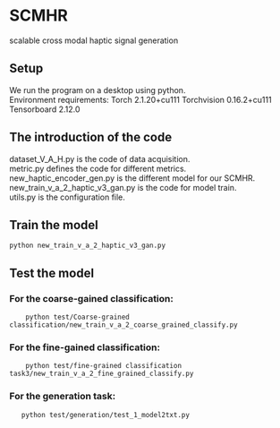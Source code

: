 # SCMHR
 scalable cross modal haptic signal generation 
 ## Setup
  We run the program on a desktop using python.  
  Environment requirements: Torch 2.1.20+cu111 Torchvision 0.16.2+cu111 Tensorboard 2.12.0

## The introduction of  the code
   dataset_V_A_H.py is the code of data acquisition.  
   metric.py defines the code for different metrics.  
   new_haptic_encoder_gen.py is the different model for our SCMHR.  
   new_train_v_a_2_haptic_v3_gan.py is the code for model train.  
   utils.py is the configuration file.  
   
  ## Train the model
```
python new_train_v_a_2_haptic_v3_gan.py
```

## Test the model
  ### For the coarse-gained classification:
```
    python test/Coarse-grained classification/new_train_v_a_2_coarse_grained_classify.py
```
 ### For the fine-gained classification:
```
    python test/fine-grained classification task3/new_train_v_a_2_fine_grained_classify.py
```
### For the generation task:
```
   python test/generation/test_1_model2txt.py
```
